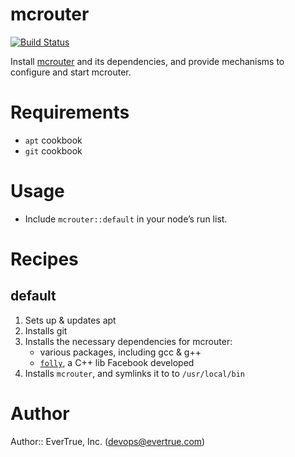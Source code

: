 # mcrouter
[![Build Status](https://travis-ci.org/evertrue/mcrouter-cookbook.svg)](https://travis-ci.org/evertrue/mcrouter-cookbook)

Install [mcrouter](https://github.com/facebook/mcrouter) and its dependencies, and provide mechanisms to configure and start mcrouter.

# Requirements

* `apt` cookbook
* `git` cookbook

# Usage

* Include `mcrouter::default` in your node’s run list.

# Recipes

## default

1. Sets up & updates apt
2. Installs git
3. Installs the necessary dependencies for mcrouter:
    * various packages, including gcc & g++
    * [`folly`](https://github.com/facebook/folly), a C++ lib Facebook developed
4. Installs `mcrouter`, and symlinks it to to `/usr/local/bin`

# Author

Author:: EverTrue, Inc. (<devops@evertrue.com>)

